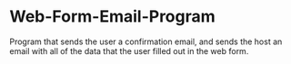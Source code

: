 # Web-Form-Email-Program
Program that sends the user a confirmation email, and sends the host an email with all of the data that the user filled out in the web form.
